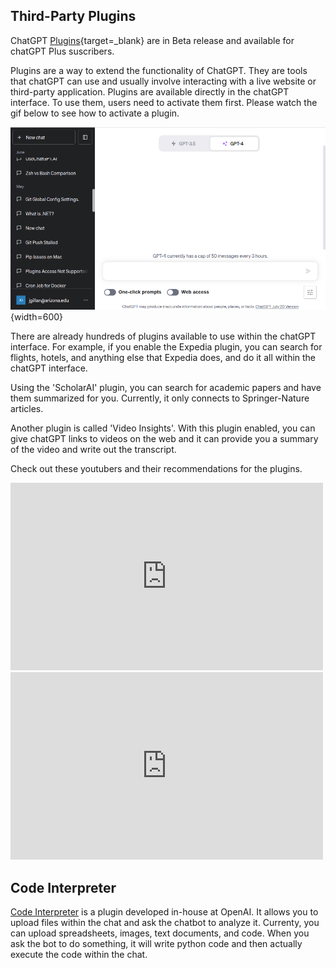## Third-Party Plugins

ChatGPT [Plugins](https://openai.com/blog/chatgpt-plugins){target=_blank} are in Beta release and available for chatGPT Plus suscribers.

Plugins are a way to extend the functionality of ChatGPT. They are tools that chatGPT can use and usually involve interacting with a live website or third-party application. Plugins are available directly in the chatGPT interface. To use them, users need to activate them first. Please watch the gif below to see how to activate a plugin.


![](assets/plugin_enable.gif){width=600}

There are already hundreds of plugins available to use within the chatGPT interface. For example, if you enable the Expedia plugin, you can search for flights, hotels, and anything else that Expedia does, and do it all within the chatGPT interface. 

Using the 'ScholarAI' plugin, you can search for academic papers and have them summarized for you. Currently, it only connects to Springer-Nature articles. 

Another plugin is called 'Video Insights'. With this plugin enabled, you can give chatGPT  links to videos on the web and it can provide you a summary of the video and write out the transcript.

Check out these youtubers and their recommendations for the plugins. 

<iframe width="500" height="300" src="https://www.youtube.com/embed/XbkBjdwwyJA" title="I tried ALL ChatGPT PLUGINS and here&#39;s the best!" frameborder="0" allow="accelerometer; autoplay; clipboard-write; encrypted-media; gyroscope; picture-in-picture; web-share" allowfullscreen></iframe>

<iframe width="500" height="300" src="https://www.youtube.com/embed/3GDf9xArVJw" title="ChatGPT Plugins: Are They Really Helping Researchers or Just Hype?" frameborder="0" allow="accelerometer; autoplay; clipboard-write; encrypted-media; gyroscope; picture-in-picture; web-share" allowfullscreen></iframe>


## Code Interpreter

[Code Interpreter](https://openai.com/blog/chatgpt-plugins#code-interpreter{target=_blank}) is a plugin developed in-house at OpenAI. It allows you to upload files within the chat and ask the chatbot to analyze it. Currenty, you can upload spreadsheets, images, text documents, and code. When you ask the bot to do something, it will write python code and then actually execute the code within the chat. 
